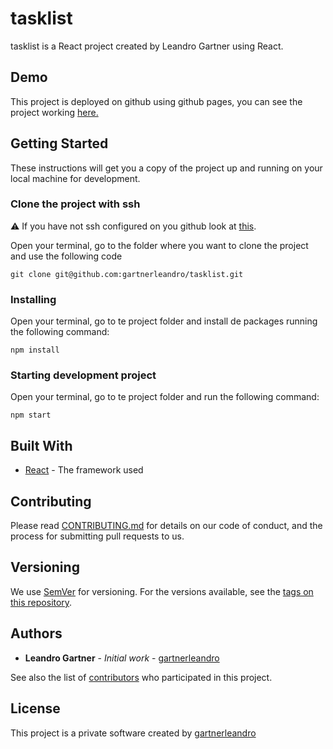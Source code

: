 # tasklist

tasklist is a React project created by Leandro Gartner using React.

## Demo

This project is deployed on github using github pages, you can see the project working [here.](https://gartnerleandro.github.io/tasklist/)

## Getting Started

These instructions will get you a copy of the project up and running on your local machine for development.

### Clone the project with ssh

⚠️ If you have not ssh configured on you github look at [this](https://help.github.com/en/articles/generating-a-new-ssh-key-and-adding-it-to-the-ssh-agent).

Open your terminal, go to the folder where you want to clone the project and use the following code

```
git clone git@github.com:gartnerleandro/tasklist.git
```

### Installing

Open your terminal, go to te project folder and install de packages running the following command:

```
npm install
```

### Starting development project

Open your terminal, go to te project folder and run the following command:

```
npm start
```

## Built With

- [React](https://es.reactjs.org/docs/getting-started.html) - The framework used

## Contributing

Please read [CONTRIBUTING.md](https://github.com/gartnerleandro/tasklist/blob/development/CONTRIBUTING.md) for details on our code of conduct, and the process for submitting pull requests to us.

## Versioning

We use [SemVer](http://semver.org/) for versioning. For the versions available, see the [tags on this repository](https://github.com/gartnerleandro/tasklist/tags).

## Authors

- **Leandro Gartner** - _Initial work_ - [gartnerleandro](https://github.com/gartnerleandro)

See also the list of [contributors](https://github.com/gartnerleandro/tasklist/contributors) who participated in this project.

## License

This project is a private software created by [gartnerleandro](https://github.com/gartnerleandro)
